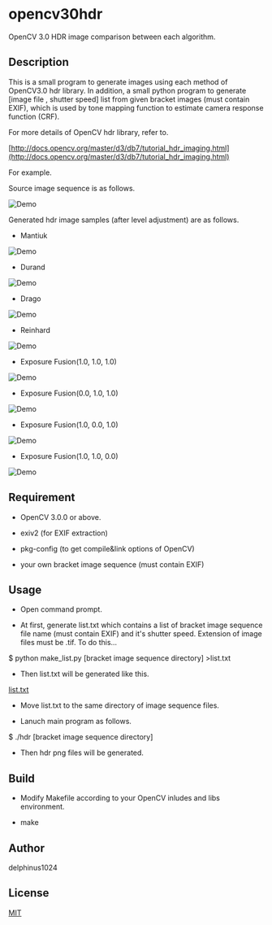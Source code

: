 # opencv30hdr

OpenCV 3.0 HDR image comparison between each algorithm.

## Description

This is a small program to generate images using each method of OpenCV3.0 hdr library.
In addition, a small python program to generate [image file , shutter speed] list from given bracket images (must contain EXIF), which is used by tone mapping function to estimate camera response function (CRF).

For more details of OpenCV hdr library, refer to.

[http://docs.opencv.org/master/d3/db7/tutorial_hdr_imaging.html](http://docs.opencv.org/master/d3/db7/tutorial_hdr_imaging.html)

For example.

Source image sequence is as follows.

![Demo](https://raw.githubusercontent.com/delphinus1024/opencv30hdr/master/source.jpg)

Generated hdr image samples (after level adjustment) are as follows. 

- Mantiuk

![Demo](https://raw.githubusercontent.com/delphinus1024/opencv30hdr/master/Mantiuk.jpg)

- Durand

![Demo](https://raw.githubusercontent.com/delphinus1024/opencv30hdr/master/Durand.jpg)

- Drago

![Demo](https://raw.githubusercontent.com/delphinus1024/opencv30hdr/master/Drago.jpg)

- Reinhard

![Demo](https://raw.githubusercontent.com/delphinus1024/opencv30hdr/master/Reinhard.jpg)

- Exposure Fusion(1.0, 1.0, 1.0)

![Demo](https://raw.githubusercontent.com/delphinus1024/opencv30hdr/master/ef111.jpg)

- Exposure Fusion(0.0, 1.0, 1.0)

![Demo](https://raw.githubusercontent.com/delphinus1024/opencv30hdr/master/ef011.jpg)

- Exposure Fusion(1.0, 0.0, 1.0)

![Demo](https://raw.githubusercontent.com/delphinus1024/opencv30hdr/master/ef101.jpg)

- Exposure Fusion(1.0, 1.0, 0.0)

![Demo](https://raw.githubusercontent.com/delphinus1024/opencv30hdr/master/ef110.jpg)

## Requirement

- OpenCV 3.0.0 or above.

- exiv2 (for EXIF extraction)

- pkg-config (to get compile&link options of OpenCV)

- your own bracket image sequence (must contain EXIF)

## Usage

- Open command prompt.

- At first, generate list.txt which contains a list of bracket image sequence file name (must contain EXIF) and it's shutter speed. Extension of image files must be .tif. To do this...

$ python make_list.py [bracket image sequence directory] >list.txt

- Then list.txt will be generated like this.

[list.txt](https://raw.githubusercontent.com/delphinus1024/opencv30hdr/master/list.txt)

- Move list.txt to the same directory of image sequence files.

- Lanuch main program as follows.

$ ./hdr [bracket image sequence directory]

- Then hdr png files will be generated. 

## Build

- Modify Makefile according to your OpenCV inludes and libs environment.

- make

## Author

delphinus1024

## License

[MIT](https://raw.githubusercontent.com/delphinus1024/opencv30hdr/master/LICENSE.txt)
